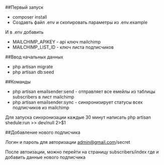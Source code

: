 ##Первый запуск

- composer install
- Создавть файл .env и скопировать параметры из .env.example

И в .env добавить 
- MAILCHIMP_APIKEY - api ключ mailchimp
- MAILCHIMP_LIST_ID - ключ листа подписчиков
 


##Ввод начальных данных 

- php artisan migrate
- php artisan db:seed


##Команды

- php artisan emailsender:send - отправляет все емейлы из таблицы subscribers в лист mailchimp 
- php artisan emailsender:sync - синхронизирует статусы всех подписчиков из mailchimp

Для запуска синхронизации каждые 30 минут написать 
php artisan shedule:run >> dev/null 2>$1

##Добавление нового подписчика

Логин и пароль для авторизации
admin@gmail.com/secret

После автоизации, можно перейти на страницу subscribers/index где и добавить данные нового подписчика

